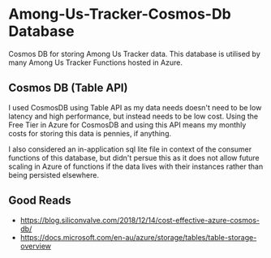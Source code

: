 # Among-Us-Tracker-Cosmos-Db Database
Cosmos DB for storing Among Us Tracker data. This database is utilised by many Among Us Tracker Functions hosted in Azure.

## Cosmos DB (Table API)
I used CosmosDB using Table API as my data needs doesn't need to be low latency and high performance, but instead needs to be low cost. Using the Free Tier in Azure for CosmosDB and using this API means my monthly costs for storing this data is pennies, if anything. 

I also considered an in-application sql lite file in context of the consumer functions of this database, but didn't persue this as it does not allow future scaling in Azure of functions if the data lives with their instances rather than being persisted elsewhere.

## Good Reads
- https://blog.siliconvalve.com/2018/12/14/cost-effective-azure-cosmos-db/
- https://docs.microsoft.com/en-au/azure/storage/tables/table-storage-overview
